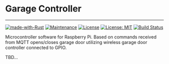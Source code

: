 # Garage Controller

---
[![made-with-Rust](https://img.shields.io/badge/Made%20with-Rust-1f425f.svg)](https://www.rust-lang.org/)
[![Maintenance](https://img.shields.io/badge/Maintained%3F-yes-green.svg)](../../graphs/commit-activity)
[![License](https://img.shields.io/badge/License-Apache-blue.svg)](LICENSE-APACHE)
[![License: MIT](https://img.shields.io/badge/License-MIT-yellow.svg)](LICENSE-MIT)
[![Build Status](https://travis-ci.org/jabber-tools/garage-controller.svg?branch=master)](https://travis-ci.org/jabber-tools/garage-controller)

Microcontroller software for Raspberry Pi. Based on commands received from MQTT opens/closes garage door utilizing wireless garage door controller connected to GPIO.

TBD...